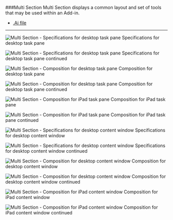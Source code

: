 ###Multi Section
Multi Section displays a common layout and set of tools that may be used within an Add-in.
* [.Ai file](https://github.com/OfficeDev/Office-Add-in-UX-Design-Patterns/blob/master/Patterns/Source%20Files/MultiSection.ai?raw=true)

***

![Multi Section - Specifications for desktop task pane](https://raw.githubusercontent.com/OfficeDev/Office-Add-in-UX-Design-Patterns/master/Patterns/Assets/MultiSection/MultiSection_DesktopTaskPaneCallouts.png)
Specifications for desktop task pane 


![Multi Section - Specifications for desktop task pane](https://raw.githubusercontent.com/OfficeDev/Office-Add-in-UX-Design-Patterns/master/Patterns/Assets/MultiSection/MultiSection_DesktopTaskPaneCallouts2.png)
Specifications for desktop task pane continued


![Multi Section - Composition for desktop task pane](https://raw.githubusercontent.com/OfficeDev/Office-Add-in-UX-Design-Patterns/master/Patterns/Assets/MultiSection/MultiSection_DesktopTaskPaneComp.png)
Composition for desktop task pane 


![Multi Section - Composition for desktop task pane](https://raw.githubusercontent.com/OfficeDev/Office-Add-in-UX-Design-Patterns/master/Patterns/Assets/MultiSection/MultiSection_DesktopTaskPaneComp2.png)
Composition for desktop task pane continued


![Multi Section - Composition for iPad task pane](https://raw.githubusercontent.com/OfficeDev/Office-Add-in-UX-Design-Patterns/master/Patterns/Assets/MultiSection/MultiSection_iPadTaskPaneComp.png)
Composition for iPad task pane 


![Multi Section - Composition for iPad task pane](https://raw.githubusercontent.com/OfficeDev/Office-Add-in-UX-Design-Patterns/master/Patterns/Assets/MultiSection/MultiSection_iPadTaskPaneComp2.png)
Composition for iPad task pane continued


![Multi Section - Specifications for desktop content window](https://raw.githubusercontent.com/OfficeDev/Office-Add-in-UX-Design-Patterns/master/Patterns/Assets/MultiSection/MultiSection_DesktopContentWindowCallouts.png)
Specifications for desktop content window


![Multi Section - Specifications for desktop content window](https://raw.githubusercontent.com/OfficeDev/Office-Add-in-UX-Design-Patterns/master/Patterns/Assets/MultiSection/MultiSection_DesktopContentWindowCallouts2.png)
Specifications for desktop content window continued


![Multi Section - Composition for desktop content window](https://raw.githubusercontent.com/OfficeDev/Office-Add-in-UX-Design-Patterns/master/Patterns/Assets/MultiSection/MultiSection_DesktopContentWindowComp.png)
Composition for desktop content window


![Multi Section - Composition for desktop content window](https://raw.githubusercontent.com/OfficeDev/Office-Add-in-UX-Design-Patterns/master/Patterns/Assets/MultiSection/MultiSection_DesktopContentWindowComp2.png)
Composition for desktop content window continued


![Multi Section - Composition for iPad content window](https://raw.githubusercontent.com/OfficeDev/Office-Add-in-UX-Design-Patterns/master/Patterns/Assets/MultiSection/MultiSection_iPadContentWindowComp.png)
Composition for iPad content window


![Multi Section - Composition for iPad content window](https://raw.githubusercontent.com/OfficeDev/Office-Add-in-UX-Design-Patterns/master/Patterns/Assets/MultiSection/MultiSection_iPadContentWindowComp2.png)
Composition for iPad content window continued